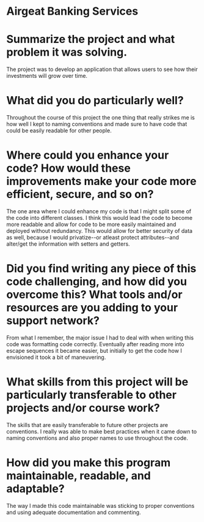 # Airgeat Banking Services

# Summarize the project and what problem it was solving.
The project was to develop an application that allows users to see how their investments will grow over time. 

# What did you do particularly well?
Throughout the course of this project the one thing that really strikes me is how well I kept to naming conventions and made sure to have code that could be easily readable for other people.

# Where could you enhance your code? How would these improvements make your code more efficient, secure, and so on?
The one area where I could enhance my code is that I might split some of the code into different classes. I think this would lead the code to become more readable and allow for code to be more easily maintained and deployed without redundancy. This would allow for better security of data as well, because I would privatize--or atleast protect attributes--and alter/get the information with setters and getters.

# Did you find writing any piece of this code challenging, and how did you overcome this? What tools and/or resources are you adding to your support network?
From what I remember, the major issue I had to deal with when writing this code was formatting code correctly. Eventually after reading more into escape sequences it became easier, but initially to get the code how I envisioned it took a bit of maneuvering.

# What skills from this project will be particularly transferable to other projects and/or course work?
The skills that are easily transferable to future other projects are conventions. I really was able to make best practices when it came down to naming conventions and also proper names to use throughout the code.

# How did you make this program maintainable, readable, and adaptable?
The way I made this code maintainable was sticking to proper conventions and using adequate documentation and commenting. 
